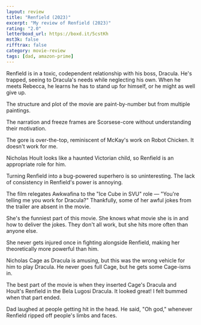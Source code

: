 ```yaml
---
layout: review
title: "Renfield (2023)"
excerpt: "My review of Renfield (2023)"
rating: "2.0"
letterboxd_url: https://boxd.it/5cstKh
mst3k: false
rifftrax: false
category: movie-review
tags: [dad, amazon-prime]
---
```


Renfield is in a toxic, codependent relationship with his boss, Dracula. He's trapped, seeing to Dracula's needs while neglecting his own. When he meets Rebecca, he learns he has to stand up for himself, or he might as well give up.

The structure and plot of the movie are paint-by-number but from multiple paintings.

The narration and freeze frames are Scorsese-core without understanding their motivation.

The gore is over-the-top, reminiscent of McKay's work on Robot Chicken. It doesn't work for me.

Nicholas Hoult looks like a haunted Victorian child, so Renfield is an appropriate role for him.

Turning Renfield into a bug-powered superhero is so uninteresting. The lack of consistency in Renfield's power is annoying.

The film relegates Awkwafina to the "Ice Cube in SVU" role — "You're telling me you work for Dracula?" Thankfully, some of her awful jokes from the trailer are absent in the movie.

She's the funniest part of this movie. She knows what movie she is in and how to deliver the jokes. They don't all work, but she hits more often than anyone else.

She never gets injured once in fighting alongside Renfield, making her theoretically more powerful than him.

Nicholas Cage as Dracula is amusing, but this was the wrong vehicle for him to play Dracula. He never goes full Cage, but he gets some Cage-isms in.

The best part of the movie is when they inserted Cage's Dracula and Hoult's Renfield in the Bela Lugosi Dracula. It looked great! I felt bummed when that part ended.

Dad laughed at people getting hit in the head. He said, "Oh god," whenever Renfield ripped off people's limbs and faces.
